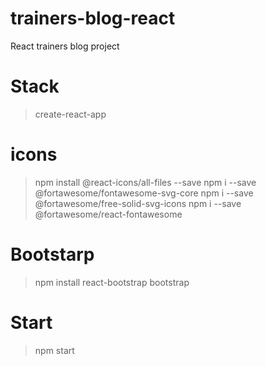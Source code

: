 # trainers-blog-react
React trainers blog project

# Stack
>create-react-app

# icons
> npm install @react-icons/all-files --save
> npm i --save @fortawesome/fontawesome-svg-core
> npm i --save @fortawesome/free-solid-svg-icons
> npm i --save @fortawesome/react-fontawesome

# Bootstarp
>npm install react-bootstrap bootstrap

# Start
>npm start
